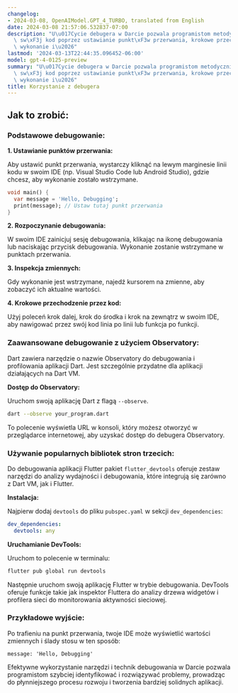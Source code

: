 ```yaml
---
changelog:
- 2024-03-08, OpenAIModel.GPT_4_TURBO, translated from English
date: 2024-03-08 21:57:06.532837-07:00
description: "U\u017Cycie debugera w Darcie pozwala programistom metodycznie zbada\u0107\
  \ sw\xF3j kod poprzez ustawianie punkt\xF3w przerwania, krokowe przechodzenie przez\
  \ wykonanie i\u2026"
lastmod: '2024-03-13T22:44:35.096452-06:00'
model: gpt-4-0125-preview
summary: "U\u017Cycie debugera w Darcie pozwala programistom metodycznie zbada\u0107\
  \ sw\xF3j kod poprzez ustawianie punkt\xF3w przerwania, krokowe przechodzenie przez\
  \ wykonanie i\u2026"
title: Korzystanie z debugera
---
```


## Jak to zrobić:


### Podstawowe debugowanie:
**1. Ustawianie punktów przerwania:**

Aby ustawić punkt przerwania, wystarczy kliknąć na lewym marginesie linii kodu w swoim IDE (np. Visual Studio Code lub Android Studio), gdzie chcesz, aby wykonanie zostało wstrzymane.

```dart
void main() {
  var message = 'Hello, Debugging';
  print(message); // Ustaw tutaj punkt przerwania
}
```

**2. Rozpoczynanie debugowania:**

W swoim IDE zainicjuj sesję debugowania, klikając na ikonę debugowania lub naciskając przycisk debugowania. Wykonanie zostanie wstrzymane w punktach przerwania.

**3. Inspekcja zmiennych:**

Gdy wykonanie jest wstrzymane, najedź kursorem na zmienne, aby zobaczyć ich aktualne wartości.

**4. Krokowe przechodzenie przez kod:**

Użyj poleceń krok dalej, krok do środka i krok na zewnątrz w swoim IDE, aby nawigować przez swój kod linia po linii lub funkcja po funkcji.

### Zaawansowane debugowanie z użyciem Observatory:
Dart zawiera narzędzie o nazwie Observatory do debugowania i profilowania aplikacji Dart. Jest szczególnie przydatne dla aplikacji działających na Dart VM.

**Dostęp do Observatory:**

Uruchom swoją aplikację Dart z flagą `--observe`.

```bash
dart --observe your_program.dart
```

To polecenie wyświetla URL w konsoli, który możesz otworzyć w przeglądarce internetowej, aby uzyskać dostęp do debugera Observatory.

### Używanie popularnych bibliotek stron trzecich:
Do debugowania aplikacji Flutter pakiet `flutter_devtools` oferuje zestaw narzędzi do analizy wydajności i debugowania, które integrują się zarówno z Dart VM, jak i Flutter.

**Instalacja:**

Najpierw dodaj `devtools` do pliku `pubspec.yaml` w sekcji `dev_dependencies`:

```yaml
dev_dependencies:
  devtools: any
```

**Uruchamianie DevTools:**

Uruchom to polecenie w terminalu:

```bash
flutter pub global run devtools
```

Następnie uruchom swoją aplikację Flutter w trybie debugowania. DevTools oferuje funkcje takie jak inspektor Fluttera do analizy drzewa widgetów i profilera sieci do monitorowania aktywności sieciowej.

### Przykładowe wyjście:
Po trafieniu na punkt przerwania, twoje IDE może wyświetlić wartości zmiennych i ślady stosu w ten sposób:

```
message: 'Hello, Debugging'
```

Efektywne wykorzystanie narzędzi i technik debugowania w Darcie pozwala programistom szybciej identyfikować i rozwiązywać problemy, prowadząc do płynniejszego procesu rozwoju i tworzenia bardziej solidnych aplikacji.
